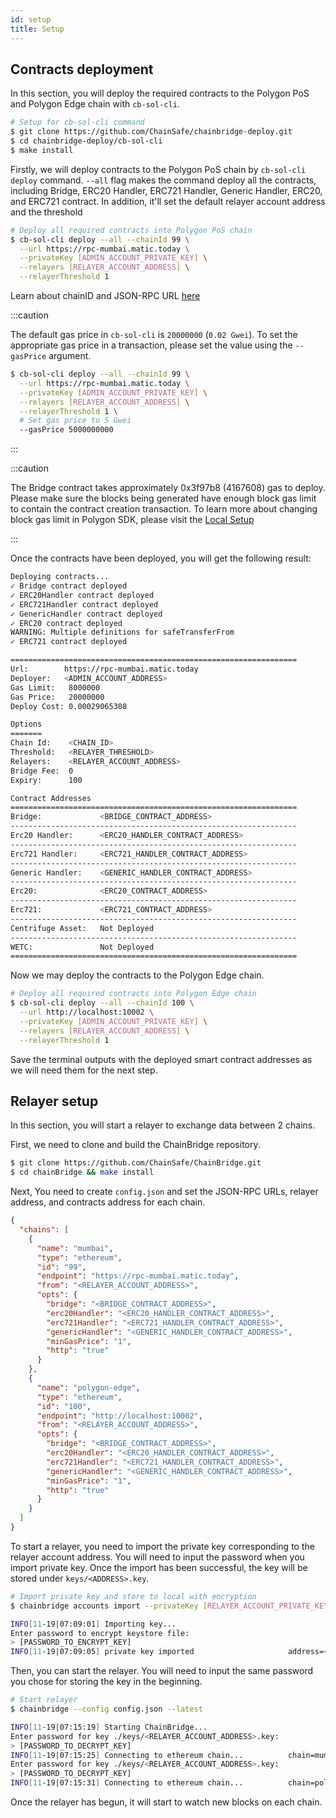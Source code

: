 ```yaml
---
id: setup
title: Setup
---
```


## Contracts deployment

In this section, you will deploy the required contracts to the Polygon PoS and Polygon Edge chain with `cb-sol-cli`.

```bash
# Setup for cb-sol-cli command
$ git clone https://github.com/ChainSafe/chainbridge-deploy.git
$ cd chainbridge-deploy/cb-sol-cli
$ make install
```

Firstly, we will deploy contracts to the Polygon PoS chain by `cb-sol-cli deploy` command.  `--all` flag makes the command deploy all the contracts, including Bridge, ERC20 Handler, ERC721 Handler, Generic Handler, ERC20, and ERC721 contract. In addition, it'll set the default relayer account address and the threshold

```bash
# Deploy all required contracts into Polygon PoS chain
$ cb-sol-cli deploy --all --chainId 99 \
  --url https://rpc-mumbai.matic.today \
  --privateKey [ADMIN_ACCOUNT_PRIVATE_KEY] \
  --relayers [RELAYER_ACCOUNT_ADDRESS] \
  --relayerThreshold 1
```


Learn about chainID and JSON-RPC URL [here](https://edge-docs.polygon.technology/docs/additional-features/chainbridge/definitions)

:::caution

The default gas price in `cb-sol-cli` is `20000000` (`0.02 Gwei`). To set the appropriate gas price in a transaction, please set the value using the `--gasPrice` argument.

```bash
$ cb-sol-cli deploy --all --chainId 99 \
  --url https://rpc-mumbai.matic.today \
  --privateKey [ADMIN_ACCOUNT_PRIVATE_KEY] \
  --relayers [RELAYER_ACCOUNT_ADDRESS] \
  --relayerThreshold 1 \
  # Set gas price to 5 Gwei
  --gasPrice 5000000000
```

:::

:::caution

The Bridge contract takes approximately 0x3f97b8 (4167608) gas to deploy. Please make sure the blocks being generated have enough block gas limit to contain the contract creation transaction. To learn more about changing block gas limit in Polygon SDK, please visit
the [Local Setup](/docs/get-started/set-up-ibft-locally) 

:::

Once the contracts have been deployed, you will get the following result:

```bash
Deploying contracts...
✓ Bridge contract deployed
✓ ERC20Handler contract deployed
✓ ERC721Handler contract deployed
✓ GenericHandler contract deployed
✓ ERC20 contract deployed
WARNING: Multiple definitions for safeTransferFrom
✓ ERC721 contract deployed

================================================================
Url:        https://rpc-mumbai.matic.today
Deployer:   <ADMIN_ACCOUNT_ADDRESS>
Gas Limit:   8000000
Gas Price:   20000000
Deploy Cost: 0.00029065308

Options
=======
Chain Id:    <CHAIN_ID>
Threshold:   <RELAYER_THRESHOLD>
Relayers:    <RELAYER_ACCOUNT_ADDRESS>
Bridge Fee:  0
Expiry:      100

Contract Addresses
================================================================
Bridge:             <BRIDGE_CONTRACT_ADDRESS>
----------------------------------------------------------------
Erc20 Handler:      <ERC20_HANDLER_CONTRACT_ADDRESS>
----------------------------------------------------------------
Erc721 Handler:     <ERC721_HANDLER_CONTRACT_ADDRESS>
----------------------------------------------------------------
Generic Handler:    <GENERIC_HANDLER_CONTRACT_ADDRESS>
----------------------------------------------------------------
Erc20:              <ERC20_CONTRACT_ADDRESS>
----------------------------------------------------------------
Erc721:             <ERC721_CONTRACT_ADDRESS>
----------------------------------------------------------------
Centrifuge Asset:   Not Deployed
----------------------------------------------------------------
WETC:               Not Deployed
================================================================
```

Now we may deploy the contracts to the Polygon Edge chain.

```bash
# Deploy all required contracts into Polygon Edge chain
$ cb-sol-cli deploy --all --chainId 100 \
  --url http://localhost:10002 \
  --privateKey [ADMIN_ACCOUNT_PRIVATE_KEY] \
  --relayers [RELAYER_ACCOUNT_ADDRESS] \
  --relayerThreshold 1
```

Save the terminal outputs with the deployed smart contract addresses as we will need them for the next step.

## Relayer setup

In this section, you will start a relayer to exchange data between 2 chains. 

First, we need to clone and build the ChainBridge repository.

```bash
$ git clone https://github.com/ChainSafe/ChainBridge.git
$ cd chainBridge && make install
```

Next, You need to create `config.json` and set the JSON-RPC URLs, relayer address, and contracts address for each chain.

```json
{
  "chains": [
    {
      "name": "mumbai",
      "type": "ethereum",
      "id": "99",
      "endpoint": "https://rpc-mumbai.matic.today",
      "from": "<RELAYER_ACCOUNT_ADDRESS>",
      "opts": {
        "bridge": "<BRIDGE_CONTRACT_ADDRESS>",
        "erc20Handler": "<ERC20_HANDLER_CONTRACT_ADDRESS>",
        "erc721Handler": "<ERC721_HANDLER_CONTRACT_ADDRESS>",
        "genericHandler": "<GENERIC_HANDLER_CONTRACT_ADDRESS>",
        "minGasPrice": "1",
        "http": "true"
      }
    },
    {
      "name": "polygon-edge",
      "type": "ethereum",
      "id": "100",
      "endpoint": "http://localhost:10002",
      "from": "<RELAYER_ACCOUNT_ADDRESS>",
      "opts": {
        "bridge": "<BRIDGE_CONTRACT_ADDRESS>",
        "erc20Handler": "<ERC20_HANDLER_CONTRACT_ADDRESS>",
        "erc721Handler": "<ERC721_HANDLER_CONTRACT_ADDRESS>",
        "genericHandler": "<GENERIC_HANDLER_CONTRACT_ADDRESS>",
        "minGasPrice": "1",
        "http": "true"
      }
    }
  ]
}
```

To start a relayer, you need to import the private key corresponding to the relayer account address. You will need to input the password when you import private key. Once the import has been successful, the key will be stored under `keys/<ADDRESS>.key`.

```bash
# Import private key and store to local with encryption
$ chainbridge accounts import --privateKey [RELAYER_ACCOUNT_PRIVATE_KEY]

INFO[11-19|07:09:01] Importing key... 
Enter password to encrypt keystore file:
> [PASSWORD_TO_ENCRYPT_KEY]
INFO[11-19|07:09:05] private key imported                     address=<RELAYER_ACCOUNT_ADDRESS> file=.../keys/<RELAYER_ACCOUNT_ADDRESS>.key
```

Then, you can start the relayer. You will need to input the same password you chose for storing the key in the beginning.

```bash
# Start relayer
$ chainbridge --config config.json --latest

INFO[11-19|07:15:19] Starting ChainBridge... 
Enter password for key ./keys/<RELAYER_ACCOUNT_ADDRESS>.key:
> [PASSWORD_TO_DECRYPT_KEY]
INFO[11-19|07:15:25] Connecting to ethereum chain...          chain=mumbai url=<JSON_RPC_URL>
Enter password for key ./keys/<RELAYER_ACCOUNT_ADDRESS>.key:
> [PASSWORD_TO_DECRYPT_KEY]
INFO[11-19|07:15:31] Connecting to ethereum chain...          chain=polygon-edge url=<JSON_RPC_URL>
```

Once the relayer has begun, it will start to watch new blocks on each chain.


